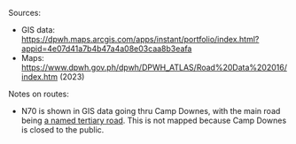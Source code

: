 Sources:
* GIS data: https://dpwh.maps.arcgis.com/apps/instant/portfolio/index.html?appid=4e07d41a7b4b47a4a08e03caa8b3eafa
* Maps: https://www.dpwh.gov.ph/dpwh/DPWH_ATLAS/Road%20Data%202016/index.htm (2023)

Notes on routes:
* N70 is shown in GIS data going thru Camp Downes, with the main road being [a named tertiary road](https://www.google.com/maps/@10.9998583,124.6153391,3a,15.9y,144.76h,91.81t/data=!3m7!1e1!3m5!1s7xwtCVsKsVpcOvBiwULgHg!2e0!6shttps:%2F%2Fstreetviewpixels-pa.googleapis.com%2Fv1%2Fthumbnail%3Fcb_client%3Dmaps_sv.tactile%26w%3D900%26h%3D600%26pitch%3D-1.8126928552192112%26panoid%3D7xwtCVsKsVpcOvBiwULgHg%26yaw%3D144.76258320164516!7i16384!8i8192?entry=ttu&g_ep=EgoyMDI1MDMxOS4yIKXMDSoASAFQAw%3D%3D). This is not mapped because Camp Downes is closed to the public.
